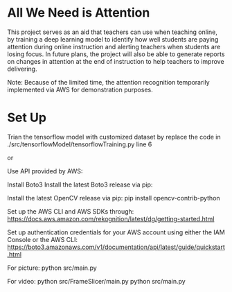 # All We Need is Attention
This project serves as an aid that teachers can use when teaching online, by training a deep learning model to identify how well students are paying attention during online instruction and alerting teachers when students are losing focus. In future plans, the project will also be able to generate reports on changes in attention at the end of instruction to help teachers to improve delivering.

Note: Because of the limited time, the attention recognition temporarily implemented via AWS for demonstration purposes.


# Set Up
Trian the tensorflow model with customized dataset by replace the code in ./src/tensorflowModel/tensorflowTraining.py line 6

or

Use API provided by AWS:


Install Boto3
Install the latest Boto3 release via pip:


Install the latest OpenCV release via pip:
pip install opencv-contrib-python


Set up the AWS CLI and AWS SDKs through:
https://docs.aws.amazon.com/rekognition/latest/dg/getting-started.html


Set up authentication credentials for your AWS account using either the IAM Console or the AWS CLI:
https://boto3.amazonaws.com/v1/documentation/api/latest/guide/quickstart.html



For picture:
python src/main.py

For video:
python src/FrameSlicer/main.py
python src/main.py
